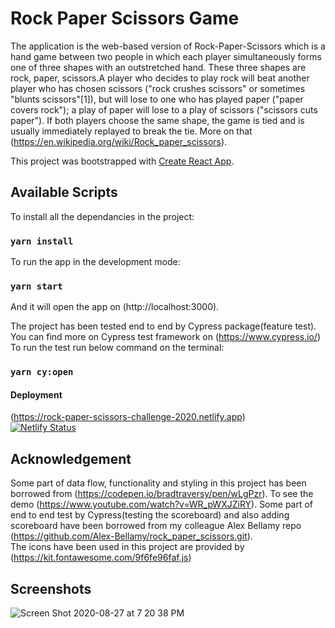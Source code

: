 
# Rock Paper Scissors Game 

The application is the web-based version of Rock-Paper-Scissors which is a hand game between two people in which each player simultaneously forms one of three shapes with an outstretched hand. These three shapes are rock, paper, scissors.A player who decides to play rock will beat another player who has chosen scissors ("rock crushes scissors" or sometimes "blunts scissors"[1]), but will lose to one who has played paper ("paper covers rock"); a play of paper will lose to a play of scissors ("scissors cuts paper"). If both players choose the same shape, the game is tied and is usually immediately replayed to break the tie. More on that (https://en.wikipedia.org/wiki/Rock_paper_scissors).

This project was bootstrapped with [Create React App](https://github.com/facebook/create-react-app).

## Available Scripts

To install all the dependancies in the project:
### `yarn install`

To run the app in the development mode:
### `yarn start`
And it will open the app on (http://localhost:3000).

The project has been tested end to end by Cypress package(feature test). You can find more on Cypress test framework on (https://www.cypress.io/)
To run the test run below command on the terminal:
### `yarn cy:open`

#### Deployment
(https://rock-paper-scissors-challenge-2020.netlify.app)<br>
[![Netlify Status](https://api.netlify.com/api/v1/badges/e9060959-bcd9-4a3e-9bda-44924a56b377/deploy-status)](https://app.netlify.com/sites/rock-paper-scissors-challenge-2020/deploys)

## Acknowledgement
Some part of data flow, functionality and styling in this project has been borrowed from (https://codepen.io/bradtraversy/pen/wLgPzr). To see the demo (https://www.youtube.com/watch?v=WR_pWXJZiRY).
Some part of end to end test by Cypress(testing the scoreboard) and also adding scoreboard have been borrowed from my colleague Alex Bellamy repo (https://github.com/Alex-Bellamy/rock_paper_scissors.git).<br>
The icons have been used in this project are provided by (https://kit.fontawesome.com/9f6fe96faf.js)
## Screenshots 

![Screen Shot 2020-08-27 at 7 20 38 PM](https://user-images.githubusercontent.com/65342323/91474418-7a23de00-e89a-11ea-99a8-0648e613e8c9.png)




